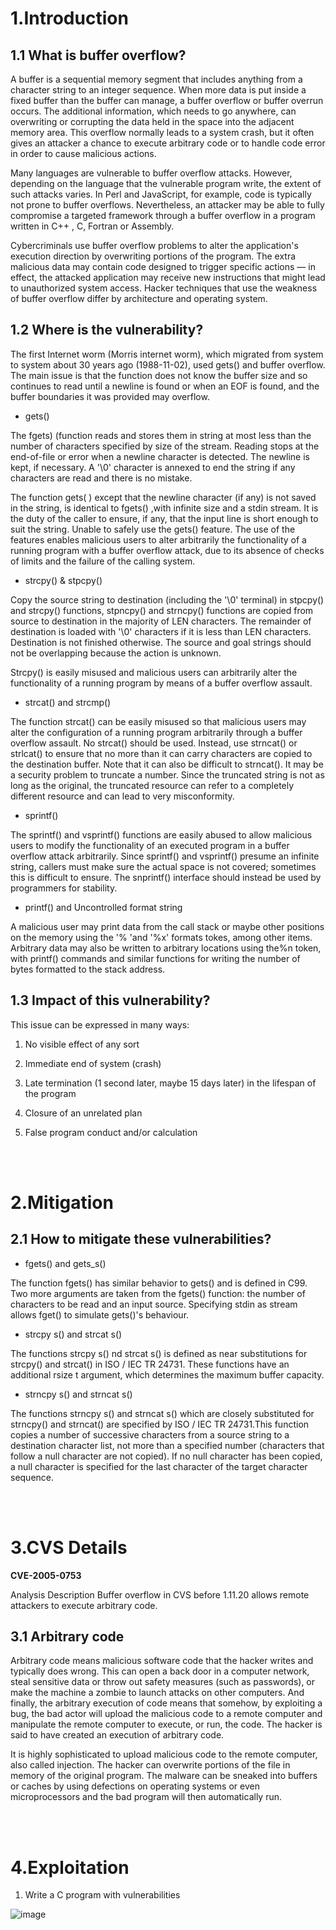 
# 1.Introduction

## 1.1	What is buffer overflow?

A buffer is a sequential memory segment that includes anything from a character string to an integer sequence. When more data is put inside a fixed buffer than the buffer can manage, a buffer overflow or buffer overrun occurs. The additional information, which needs to go anywhere, can overwriting or corrupting the data held in the space into the adjacent memory area. This overflow normally leads to a system crash, but it often gives an attacker a chance to execute arbitrary code or to handle code error in order to cause malicious actions.

Many languages are vulnerable to buffer overflow attacks. However, depending on the language that the vulnerable program write, the extent of such attacks varies. In Perl and JavaScript, for example, code is typically not prone to buffer overflows. Nevertheless, an attacker may be able to fully compromise a targeted framework through a buffer overflow in a program written in C++ , C, Fortran or Assembly.

Cybercriminals use buffer overflow problems to alter the application's execution direction by overwriting portions of the program. The extra malicious data may contain code designed to trigger specific actions — in effect, the attacked application may receive new instructions that might lead to unauthorized system access. Hacker techniques that use the weakness of buffer overflow differ by architecture and operating system.


## 1.2	Where is the vulnerability?

The first Internet worm (Morris internet worm), which migrated from system to system about 30 years ago (1988-11-02), used gets() and buffer overflow. The main issue is that the function does not know the buffer size and so continues to read until a newline is found or when an EOF is found, and the buffer boundaries it was provided may overflow.

 - gets()
 
The fgets) (function reads and stores them in string at most less than the number of characters specified by size of the stream. Reading stops at the end-of-file or error when a newline character is detected. The newline is kept, if necessary. A '\0' character is annexed to end the string if any characters are read and there is no mistake.

The function gets( ) except that the newline character (if any) is not saved in the string, is identical to fgets() ,with infinite size and a stdin stream. It is the duty of the caller to ensure, if any, that the input line is short enough to suit the string. Unable to safely use the gets() feature. The use of the features enables malicious users to alter arbitrarily the functionality of a running program with a buffer overflow attack, due to its absence of checks of limits and the failure of the calling system.

- strcpy() & stpcpy()

Copy the source string to destination (including the '\0' terminal) in stpcpy() and strcpy() functions, stpncpy() and strncpy() functions are copied from source to destination in the majority of LEN characters. The remainder of destination is loaded with '\0' characters if it is less than LEN  characters. Destination is not finished otherwise. The source and goal strings should not be overlapping because the action is unknown.

Strcpy() is easily misused and malicious users can arbitrarily alter the functionality of a running program by means of a buffer overflow assault.

- strcat() and strcmp()

The function strcat() can be easily misused so that malicious users may alter the configuration of a running program arbitrarily through a buffer overflow assault. No strcat() should be used. Instead, use strncat() or strlcat() to ensure that no more than it can carry characters are copied to the destination buffer. Note that it can also be difficult to strncat(). It may be a security problem to truncate a number. Since the truncated string is not as long as the original, the truncated resource can refer to a completely different resource and can lead to very misconformity.

- sprintf()

The sprintf() and vsprintf() functions are easily abused to allow malicious users to modify the functionality of an executed program in a buffer overflow attack arbitrarily. Since sprintf() and vsprintf() presume an infinite string, callers must make sure the actual space is not covered; sometimes this is difficult to ensure. The snprintf() interface should instead be used by programmers for stability.

- printf() and Uncontrolled format string

A malicious user may print data from the call stack or maybe other positions on the memory using the '% 'and '%x' formats tokes, among other items. Arbitrary data may also be written to arbitrary locations using the%n token, with printf() commands and similar functions for writing the number of bytes formatted to the stack address.



## 1.3	Impact of this vulnerability?

This issue can be expressed in many ways:

1. No visible effect of any sort

2. Immediate end of system (crash)

3. Late termination (1 second later, maybe 15 days later) in the lifespan of the program

4. Closure of an unrelated plan
	
5. False program conduct and/or calculation


<br/><br/>

# 2.Mitigation

## 2.1	How to mitigate these vulnerabilities?


- fgets() and gets_s()

The function fgets() has similar behavior to gets() and is defined in C99. Two more arguments are taken from the fgets() function: the number of characters to be read and an input source. Specifying stdin as stream allows fget() to simulate gets()'s behaviour.

- strcpy s() and strcat s()

The functions strcpy s() nd strcat s() is defined as near substitutions for strcpy() and strcat() in ISO / IEC TR 24731. These functions have an additional rsize t argument, which determines the maximum buffer capacity.

- strncpy s() and strncat s()

The functions strncpy s() and strncat s() which are closely substituted for strncpy() and strncat() are specified by ISO / IEC TR 24731.This function copies a number of successive characters from a source string to a destination character list, not more than a specified number (characters that follow a null character are not copied). If no null character has been copied, a null character is specified for the last character of the target character sequence.

<br/><br/>

# 3.CVS Details

**CVE-2005-0753**

Analysis Description
Buffer overflow in CVS before 1.11.20 allows remote attackers to execute arbitrary code.

## 3.1 Arbitrary code

Arbitrary code means malicious software code that the hacker writes and typically does wrong. This can open a back door in a computer network, steal sensitive data or throw out safety measures (such as passwords), or make the machine a zombie to launch attacks on other computers. And finally, the arbitrary execution of code means that somehow, by exploiting a bug, the bad actor will upload the malicious code to a remote computer and manipulate the remote computer to execute, or run, the code. The hacker is said to have created an execution of arbitrary code.

It is highly sophisticated to upload malicious code to the remote computer, also called injection. The hacker can overwrite portions of the file in memory of the original program. The malware can be sneaked into buffers or caches by using defections on operating systems or even microprocessors and the bad program will then automatically run.

<br/><br/>
# 4.Exploitation

1. Write a C program with vulnerabilities

![image](https://user-images.githubusercontent.com/31270985/82113310-b65f8280-9772-11ea-8775-25b673d6f4d9.png)
